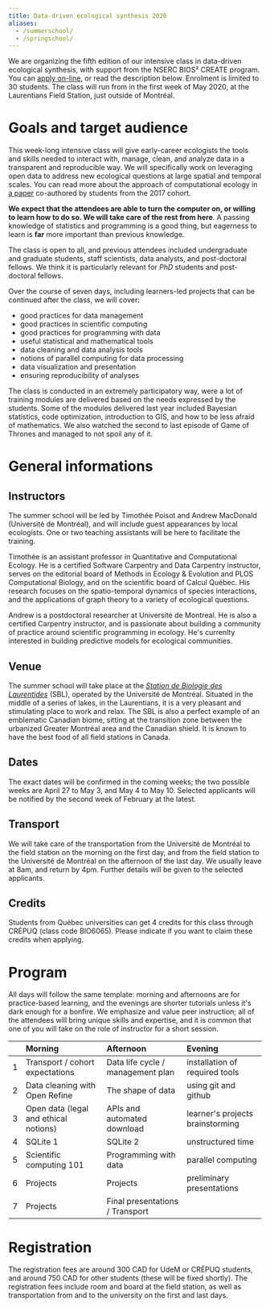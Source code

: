 ```yaml
---
title: Data-driven ecological synthesis 2020
aliases:
  - /summerschool/
  - /springschool/
---
```


We are organizing the fifth edition of our intensive class in data-driven
ecological synthesis, with support from the NSERC BIOS² CREATE program. You can
[apply on-line][form], or read the description below. Enrolment is limited to 30
students. The class will run from in the first week of May 2020, at the
Laurentians Field Station, just outside of Montréal.

# Goals and target audience

This week-long intensive class will give early-career ecologists the tools and
skills needed to interact with, manage, clean, and analyze data in a transparent
and reproducible way. We will specifically work on leveraging open data to
address new ecological questions at large spatial and temporal scales. You can
read more about the approach of computational ecology in [a paper][paper]
co-authored by students from the 2017 cohort.

[paper]: https://ojs.library.queensu.ca/index.php/IEE/article/view/13252

**We expect that the attendees are able to turn the computer on, or willing to
learn how to do so. We will take care of the rest from here**. A passing
knowledge of statistics and programming is a good thing, but eagerness
to learn is **far** more important than previous knowledge.

The class is open to all, and previous attendees included undergraduate and
graduate students, staff scientists, data analysts, and post-doctoral fellows.
We think it is particularly relevant for *PhD* students and post-doctoral
fellows.

Over the course of seven days, including learners-led projects that can be
continued after the class, we will cover:

- good practices for data management
- good practices in scientific computing
- good practices for programming with data
- useful statistical and mathematical tools
- data cleaning and data analysis tools
- notions of parallel computing for data processing
- data visualization and presentation
- ensuring reproducibility of analyses

The class is conducted in an extremely participatory way, were a lot of training
modules are delivered based on the needs expressed by the students. Some of the
modules delivered last year included Bayesian statistics, code optimization,
introduction to GIS, and how to be less afraid of mathematics. We also watched
the second to last episode of Game of Thrones and managed to not spoil any of
it.

# General informations

## Instructors

The summer school will be led by Timothée Poisot and Andrew MacDonald
(Université de Montréal), and will include guest appearances by local
ecologists. One or two teaching assistants will be here to facilitate the
training.

Timothée is an assistant professor in Quantitative and Computational Ecology. He
is a certified Software Carpentry and Data Carpentry instructor, serves on the
editorial board of Methods in Ecology & Evolution and PLOS Computational
Biology, and on the scientific board of Calcul Québec. His research focuses on
the spatio-temporal dynamics of species interactions, and the applications of
graph theory to a variety of ecological questions.

Andrew is a postdoctoral researcher at Université de Montreal. He is also a certified
Carpentry instructor, and is passionate about building a community of practice around 
scientific programming in ecology. He's currenlty interested in building predictive 
models for ecological communities.

## Venue

The summer school will take place at the [*Station de Biologie des
Laurentides*][sbl] (SBL), operated by the Université de Montréal. Situated in
the middle of a series of lakes, in the Laurentians, it is a very pleasant and
stimulating place to work and relax. The SBL is also a perfect example of an
emblematic Canadian biome, sitting at the transition zone between the urbanized
Greater Montréal area and the Canadian shield. It is known to have the best food
of all field stations in Canada.

## Dates

The exact dates will be confirmed in the coming weeks; the two possible weeks
are April 27 to May 3, and May 4 to May 10. Selected applicants will be notified
by the second week of February at the latest.

## Transport

We will take care of the transportation from the Université de Montréal to the
field station on the morning on the first day, and from the field station to the
Université de Montréal on the afternoon of the last day. We usually leave at
8am, and return by 4pm. Further details will be given to the selected
applicants.

## Credits

Students from Québec universities can get 4 credits for this class through
CRÉPUQ (class code BIO6065). Please indicate if you want to claim these credits
when applying.

# Program

All days will follow the same template: morning and afternoons are for
practice-based learning, and the evenings are shorter tutorials unless it's dark
enough for a bonfire. We emphasize and value peer instruction; all of the
attendees will bring unique skills and expertise, and it is common that one of
you will take on the role of instructor for a short session.

|   | Morning                               | Afternoon                         | Evening                          |
|:--|:--------------------------------------|:----------------------------------|:---------------------------------|
| 1 | Transport / cohort expectations       | Data life cycle / management plan | installation of required tools   |
| 2 | Data cleaning with Open Refine        | The shape of data        | using git and github             |
| 3 | Open data (legal and ethical notions) | APIs and automated download       | learner's projects brainstorming |
| 4 | SQLite   1                            | SQLite 2                          | unstructured time                |
| 5 | Scientific computing 101              | Programming with data                | parallel computing                |
| 6 | Projects                              | Projects                          | preliminary presentations        |
| 7 | Projects                              | Final presentations / Transport   |                                  |

# Registration

The registration fees are around 300 CAD for UdeM or CRÉPUQ students, and around
750 CAD for other students (these will be fixed shortly). The registration fees
include room and board at the field station, as well as transportation from and
to the university on the first and last days.

[form]: https://forms.gle/snMoL4otrHHRUY5s6
[sbl]: http://www.sbl.umontreal.ca/index.html
